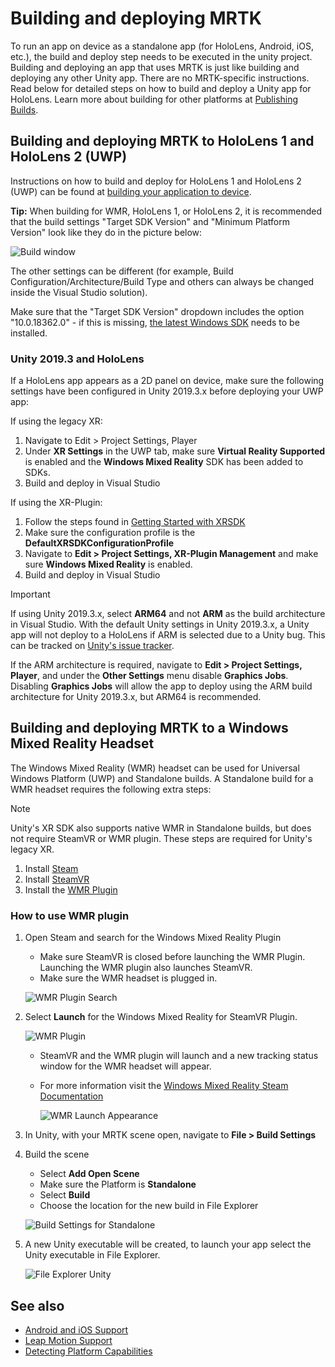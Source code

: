 # Building and deploying MRTK

To run an app on device as a standalone app (for HoloLens, Android, iOS, etc.), the build and deploy step needs to be executed in the unity project. Building and deploying an app that uses MRTK is just like building and deploying any other Unity app. There are no MRTK-specific instructions. Read below for detailed steps on how to build and deploy a Unity app for HoloLens.  Learn more about building for other platforms at [Publishing Builds](https://docs.unity3d.com/Manual/PublishingBuilds.html).

## Building and deploying MRTK to HoloLens 1 and HoloLens 2 (UWP)

Instructions on how to build and deploy for HoloLens 1 and HoloLens 2 (UWP) can be found at [building your application to device](https://docs.microsoft.com/windows/mixed-reality/mrlearning-base-ch1#build-your-application-to-your-device).

**Tip:** When building for WMR, HoloLens 1, or HoloLens 2, it is recommended that the build settings "Target SDK Version"
and "Minimum Platform Version" look like they do in the picture below:

![Build window](../Documentation/Images/getting_started/BuildWindow.png)

The other settings can be different (for example, Build Configuration/Architecture/Build Type and others can always
be changed inside the Visual Studio solution).

Make sure that the "Target SDK Version" dropdown includes the option "10.0.18362.0" - if this is missing,
[the latest Windows SDK](https://developer.microsoft.com/windows/downloads/windows-10-sdk) needs to be installed.

### Unity 2019.3 and HoloLens

If a HoloLens app appears as a 2D panel on device, make sure the following settings have been configured in Unity 2019.3.x before deploying your UWP app:

If using the legacy XR:

1. Navigate to Edit > Project Settings, Player
1. Under **XR Settings** in the UWP tab, make sure **Virtual Reality Supported** is enabled and the **Windows Mixed Reality** SDK has been added to SDKs.
1. Build and deploy in Visual Studio

If using the XR-Plugin:

1. Follow the steps found in [Getting Started with XRSDK](GettingStartedWithMRTKAndXRSDK.md)
1. Make sure the configuration profile is the **DefaultXRSDKConfigurationProfile**
1. Navigate to **Edit > Project Settings, XR-Plugin Management** and make sure **Windows Mixed Reality** is enabled.
1. Build and deploy in Visual Studio

>[!IMPORTANT]
> If using Unity 2019.3.x, select **ARM64** and not **ARM** as the build architecture in Visual Studio. With the default Unity settings in Unity 2019.3.x, a Unity app will not deploy to a HoloLens if ARM is selected due to a Unity bug. This can be tracked on [Unity's issue tracker](https://issuetracker.unity3d.com/issues/enabling-graphics-jobs-in-2019-dot-3-x-results-in-a-crash-or-nothing-rendering-on-hololens-2).
>
> If the ARM architecture is required, navigate to **Edit > Project Settings, Player**, and under the **Other Settings** menu disable **Graphics Jobs**. Disabling **Graphics Jobs** will allow the app to deploy using the ARM build architecture for Unity 2019.3.x, but ARM64 is recommended.

## Building and deploying MRTK to a Windows Mixed Reality Headset

The Windows Mixed Reality (WMR) headset can be used for Universal Windows Platform (UWP) and Standalone builds.  A Standalone build for a WMR headset requires the following extra steps:

> [!NOTE]
> Unity's XR SDK also supports native WMR in Standalone builds, but does not require SteamVR or WMR plugin. These steps are required for Unity's legacy XR.

1. Install [Steam](https://store.steampowered.com/about/)
1. Install [SteamVR](https://store.steampowered.com/app/250820/SteamVR/)
1. Install the [WMR Plugin](https://store.steampowered.com/app/719950/Windows_Mixed_Reality_for_SteamVR/)

### How to use WMR plugin

1. Open Steam and search for the Windows Mixed Reality Plugin
    - Make sure SteamVR is closed before launching the WMR Plugin. Launching the WMR plugin also launches SteamVR.
    - Make sure the WMR headset is plugged in.

    ![WMR Plugin Search](Images/BuildDeploy/WMR/SteamSearchWMRPlugin.png)

1. Select **Launch** for the Windows Mixed Reality for SteamVR Plugin.

    ![WMR Plugin](Images/BuildDeploy/WMR/WMRPlugin.png)

    - SteamVR and the WMR plugin will launch and a new tracking status window for the WMR headset will appear.
    - For more information visit the [Windows Mixed Reality Steam Documentation](https://support.microsoft.com/help/4053622/windows-10-play-steamvr-games-in-windows-mixed-reality)

        ![WMR Launch Appearance](Images/BuildDeploy/WMR/WMRPluginActive.png)

1. In Unity, with your MRTK scene open, navigate to **File > Build Settings**

1. Build the scene
    - Select **Add Open Scene**
    - Make sure the Platform is **Standalone**
    - Select **Build**
    - Choose the location for the new build in File Explorer

    ![Build Settings for Standalone](Images/BuildDeploy/WMR/BuildSettingsStandaloneUnity.png)

1. A new Unity executable will be created, to launch your app select the Unity executable in File Explorer.

    ![File Explorer Unity](Images/BuildDeploy/WMR/FileExplorerUnityExe.png)

## See also

- [Android and iOS Support](CrossPlatform/UsingARFoundation.md)
- [Leap Motion Support](CrossPlatform/LeapMotionMRTK.md)
- [Detecting Platform Capabilities](DetectingPlatformCapabilities.md)
